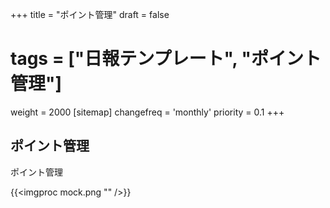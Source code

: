 +++
title = "ポイント管理"
draft = false
# tags = ["日報テンプレート", "ポイント管理"]
weight = 2000
[sitemap]
  changefreq = 'monthly'
  priority = 0.1
+++

## ポイント管理

ポイント管理

{{<imgproc mock.png   "" />}}
